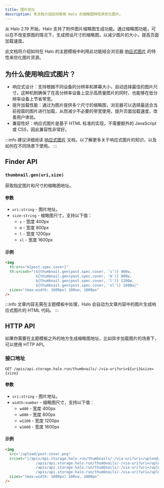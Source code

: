 ```yaml
---
title: 图片优化
description: 本文档介绍如何使用 Halo 的缩略图特性来优化图片。
---
```


从 Halo 2.19 开始，Halo 支持了附件图片缩略图生成功能。通过缩略图功能，可以在不改变原图的情况下，生成预设尺寸的缩略图，以减少图片的大小，提高页面加载速度。

此文档将介绍如何在 Halo 的主题模板中利用此功能结合浏览器 [响应式图片](https://developer.mozilla.org/zh-CN/docs/Learn/HTML/Multimedia_and_embedding/Responsive_images) 的特性来优化图片资源。

## 为什么使用响应式图片？

- 响应式设计：支持根据不同设备的分辨率和屏幕大小，自动选择最佳的图片尺寸。这种机制确保了在高分辨率设备上显示高质量图片的同时，也能够在低分辨率设备上节省带宽。
- 提升加载性能：通过为图片提供多个尺寸的缩略图，浏览器可以选择最适合当前视窗的图片进行加载，从而减少不必要的带宽使用，提升页面加载速度，改善用户体验。
- 兼容性好：响应式图片是基于 HTML 标准的实现，不需要额外的 JavaScript 或 CSS，因此兼容性非常好。

:::info
建议详细阅读 [响应式图片](https://developer.mozilla.org/zh-CN/docs/Learn/HTML/Multimedia_and_embedding/Responsive_images) 文档，以了解更多关于响应式图片的知识，以及如何在不同场景下使用。
:::

## Finder API

### `thumbnail.gen(uri,size)`

获取指定图片和尺寸的缩略图地址。

#### 参数

- `uri:string` - 图片地址。
- `size:string` - 缩略图尺寸，支持以下值：
  - `s` - 宽度 400px
  - `m` - 宽度 800px
  - `l` - 宽度 1200px
  - `xl` - 宽度 1600px

#### 示例

```html
<img
  th:src="${post.spec.cover}"
  th:srcset="|${thumbnail.gen(post.spec.cover, 's')} 400w,
              ${thumbnail.gen(post.spec.cover, 'm')} 800w,
              ${thumbnail.gen(post.spec.cover, 'l')} 1200w,
              ${thumbnail.gen(post.spec.cover, 'xl')} 1600w|"
  sizes="(max-width: 1600px) 100vw, 1600px"
/>
```

:::info
文章内容无需在主题模板中处理，Halo 会自动为文章内容中的图片生成响应式图片的 HTML 代码。
:::

## HTTP API

如果你需要在主题模板之外的地方生成缩略图地址，比如异步加载图片的场景下，可以使用 HTTP API。

### 接口地址

`GET /apis/api.storage.halo.run/thumbnails/-/via-uri?uri=${uri}&size={size}`

#### 参数

- `uri:string` - 图片地址。
- `width:number` - 缩略图尺寸，支持以下值：
  - `w400` - 宽度 400px
  - `w800` - 宽度 800px
  - `w1200` - 宽度 1200px
  - `w1600` - 宽度 1600px

#### 示例

```html
<img
  src="/upload/post-cover.png"
  srcset="|/apis/api.storage.halo.run/thumbnails/-/via-uri?uri=/upload/post-cover.png&width=w400 400w,
              /apis/api.storage.halo.run/thumbnails/-/via-uri?uri=/upload/post-cover.png&width=w800 800w,
              /apis/api.storage.halo.run/thumbnails/-/via-uri?uri=/upload/post-cover.png&width=w1200 1200w,
              /apis/api.storage.halo.run/thumbnails/-/via-uri?uri=/upload/post-cover.png&width=w1600 1600w|"
  sizes="(max-width: 1600px) 100vw, 1600px"
/>
```

